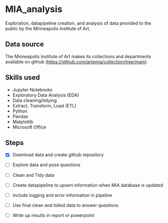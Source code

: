 # MIA_analysis
Exploration, datapipeline creation, and analysis of data provided to the public by the Minneapolis Institute of Art.

## Data source
The Minneapolis Institute of Art makes its collections and departments available on github (https://github.com/artsmia/collection/tree/main).

## Skills used
- Jupyter Notebooks
- Exploratory Data Analysis (EDA)
- Data cleaning/tidying
- Extract, Transform, Load (ETL)
- Python
- Pandas
- Matplotlib
- Microsoft Office

## Steps
- [x] Download data and create github repository
- [ ] Explore data and pose questions
- [ ] Clean and Tidy data
- [ ] Create datapipeline to upsert information when MIA database is updated
- [ ] Include logging and error information in pipeline
- [ ] Use final clean and tidied data to answer questions
- [ ] Write up results in report or powerpoint

